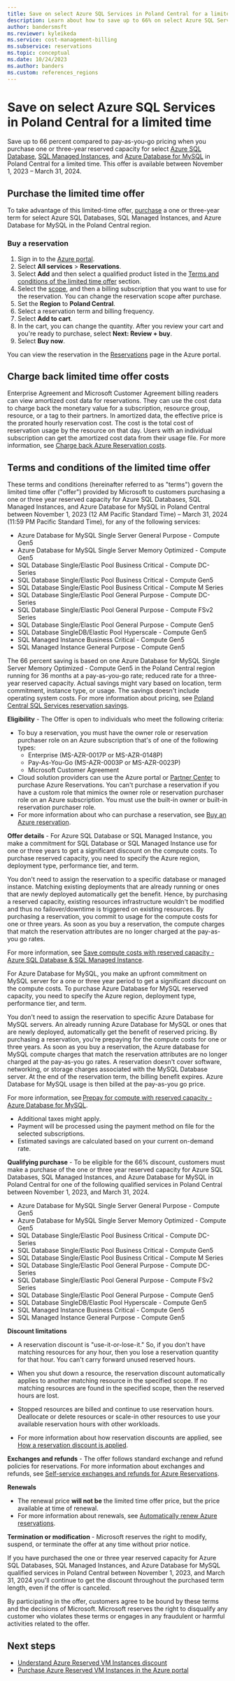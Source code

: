 ```yaml
---
title: Save on select Azure SQL Services in Poland Central for a limited time
description: Learn about how to save up to 66% on select Azure SQL Services in Poland Central for a limited time.
author: bandersmsft
ms.reviewer: kyleikeda
ms.service: cost-management-billing
ms.subservice: reservations
ms.topic: conceptual
ms.date: 10/24/2023
ms.author: banders
ms.custom: references_regions
---
```


# Save on select Azure SQL Services in Poland Central for a limited time

Save up to 66 percent compared to pay-as-you-go pricing when you purchase one or three-year reserved capacity for select [Azure SQL Database](/azure/azure-sql/database/reserved-capacity-overview), [SQL Managed Instances](/azure/azure-sql/database/reserved-capacity-overview), and [Azure Database for MySQL](../../mysql/single-server/concept-reserved-pricing.md) in Poland Central for a limited time. This offer is available between November 1, 2023 – March  31, 2024.

## Purchase the limited time offer

To take advantage of this limited-time offer, [purchase](https://aka.ms/reservations) a one or three-year term for select Azure SQL Databases, SQL Managed Instances, and Azure Database for MySQL in the Poland Central region.

### Buy a reservation

1. Sign in to the [Azure portal](https://portal.azure.com/).
1. Select **All services** > **Reservations**.
1. Select **Add** and then select a qualified product listed in the [Terms and conditions of the limited time offer](#terms-and-conditions-of-the-limited-time-offer) section.
1. Select the [scope](prepare-buy-reservation.md#reservation-scoping-options), and then a billing subscription that you want to use for the reservation. You can change the reservation scope after purchase.
1. Set the **Region** to **Poland Central**.
1. Select a reservation term and billing frequency.
1. Select **Add to cart**.
1. In the cart, you can change the quantity. After you review your cart and you're ready to purchase, select **Next: Review + buy**.
1. Select **Buy now**.

You can view the reservation in the [Reservations](https://portal.azure.com/#blade/Microsoft_Azure_Billing/SubscriptionsBlade/Reservations) page in the Azure portal.

## Charge back limited time offer costs

Enterprise Agreement and Microsoft Customer Agreement billing readers can view amortized cost data for reservations. They can use the cost data to charge back the monetary value for a subscription, resource group, resource, or a tag to their partners. In amortized data, the effective price is the prorated hourly reservation cost. The cost is the total cost of reservation usage by the resource on that day. Users with an individual subscription can get the amortized cost data from their usage file. For more information, see [Charge back Azure Reservation costs](charge-back-usage.md).

## Terms and conditions of the limited time offer

These terms and conditions (hereinafter referred to as "terms") govern the limited time offer ("offer") provided by Microsoft to customers purchasing a one or three year reserved capacity for Azure SQL Databases, SQL Managed Instances, and Azure Database for MySQL in Poland Central between November 1, 2023 (12 AM Pacific Standard Time) – March 31, 2024 (11:59 PM Pacific Standard Time), for any of the following services:

- Azure Database for MySQL Single Server General Purpose - Compute Gen5
- Azure Database for MySQL Single Server Memory Optimized - Compute Gen5
- SQL Database Single/Elastic Pool Business Critical - Compute DC-Series
- SQL Database Single/Elastic Pool Business Critical - Compute Gen5
- SQL Database Single/Elastic Pool Business Critical - Compute M Series
- SQL Database Single/Elastic Pool General Purpose - Compute DC-Series
- SQL Database Single/Elastic Pool General Purpose - Compute FSv2 Series
- SQL Database Single/Elastic Pool General Purpose - Compute Gen5
- SQL Database SingleDB/Elastic Pool Hyperscale - Compute Gen5
- SQL Managed Instance Business Critical - Compute Gen5
- SQL Managed Instance General Purpose - Compute Gen5

The 66 percent saving is based on one Azure Database for MySQL Single Server Memory Optimized - Compute Gen5 in the Poland Central region running for 36 months at a pay-as-you-go rate; reduced rate for a three-year reserved capacity. Actual savings might vary based on location, term commitment, instance type, or usage. The savings doesn't include operating system costs. For more information about pricing, see [Poland Central SQL Services reservation savings](/DocsLegal/cost-management-billing/reservations/poland-central-limited-time-sql-services).

**Eligibility** - The Offer is open to individuals who meet the following criteria:

- To buy a reservation, you must have the owner role or reservation purchaser role on an Azure subscription that's of one of the following types:
  - Enterprise (MS-AZR-0017P or MS-AZR-0148P)
  - Pay-As-You-Go (MS-AZR-0003P or MS-AZR-0023P)
  - Microsoft Customer Agreement
- Cloud solution providers can use the Azure portal or [Partner Center](/partner-center/azure-reservations) to purchase Azure Reservations. You can't purchase a reservation if you have a custom role that mimics the owner role or reservation purchaser role on an Azure subscription. You must use the built-in owner or built-in reservation purchaser role.
- For more information about who can purchase a reservation, see [Buy an Azure reservation](prepare-buy-reservation.md).

**Offer details** - For Azure SQL Database or SQL Managed Instance, you make a commitment for SQL Database or SQL Managed Instance use for one or three years to get a significant discount on the compute costs. To purchase reserved capacity, you need to specify the Azure region, deployment type, performance tier, and term.

You don't need to assign the reservation to a specific database or managed instance. Matching existing deployments that are already running or ones that are newly deployed automatically get the benefit. Hence, by purchasing a reserved capacity, existing resources infrastructure wouldn't be modified and thus no failover/downtime is triggered on existing resources. By purchasing a reservation, you commit to usage for the compute costs for one or three years. As soon as you buy a reservation, the compute charges that match the reservation attributes are no longer charged at the pay-as-you go rates.

For more information, see [Save compute costs with reserved capacity - Azure SQL Database & SQL Managed Instance](/azure/azure-sql/database/reserved-capacity-overview).

For Azure Database for MySQL, you make an upfront commitment on MySQL server for a one or three year period to get a significant discount on the compute costs. To purchase Azure Database for MySQL reserved capacity, you need to specify the Azure region, deployment type, performance tier, and term.

You don't need to assign the reservation to specific Azure Database for MySQL servers. An already running Azure Database for MySQL or ones that are newly deployed, automatically get the benefit of reserved pricing. By purchasing a reservation, you're prepaying for the compute costs for one or three years. As soon as you buy a reservation, the Azure database for MySQL compute charges that match the reservation attributes are no longer charged at the pay-as-you go rates. A reservation doesn't cover software, networking, or storage charges associated with the MySQL Database server. At the end of the reservation term, the billing benefit expires. Azure Database for MySQL usage is then billed at the pay-as-you go price.

For more information, see [Prepay for compute with reserved capacity - Azure Database for MySQL](/azure/mysql/single-server/concept-reserved-pricing).

- Additional taxes might apply.
- Payment will be processed using the payment method on file for the selected subscriptions.
- Estimated savings are calculated based on your current on-demand rate.

**Qualifying purchase**  - To be eligible for the 66% discount, customers must make a purchase of the one or three year reserved capacity for Azure SQL Databases, SQL Managed Instances, and Azure Database for MySQL in Poland Central for one of the following qualified services in Poland Central between November 1, 2023, and March 31, 2024.

- Azure Database for MySQL Single Server General Purpose - Compute Gen5
- Azure Database for MySQL Single Server Memory Optimized - Compute Gen5
- SQL Database Single/Elastic Pool Business Critical - Compute DC-Series
- SQL Database Single/Elastic Pool Business Critical - Compute Gen5
- SQL Database Single/Elastic Pool Business Critical - Compute M Series
- SQL Database Single/Elastic Pool General Purpose - Compute DC-Series
- SQL Database Single/Elastic Pool General Purpose - Compute FSv2 Series
- SQL Database Single/Elastic Pool General Purpose - Compute Gen5
- SQL Database SingleDB/Elastic Pool Hyperscale - Compute Gen5
- SQL Managed Instance Business Critical - Compute Gen5
- SQL Managed Instance General Purpose - Compute Gen5

**Discount limitations**

- A reservation discount is "use-it-or-lose-it." So, if you don't have matching resources for any hour, then you lose a reservation quantity for that hour. You can't carry forward unused reserved hours.

- When you shut down a resource, the reservation discount automatically applies to another matching resource in the specified scope. If no matching resources are found in the specified scope, then the reserved hours are lost.

- Stopped resources are billed and continue to use reservation hours. Deallocate or delete resources or scale-in other resources to use your available reservation hours with other workloads.

- For more information about how reservation discounts are applied, see [How a reservation discount is applied](reservation-discount-application.md).

**Exchanges and refunds** - The offer follows standard exchange and refund policies for reservations. For more information about exchanges and refunds, see [Self-service exchanges and refunds for Azure Reservations](exchange-and-refund-azure-reservations.md).

**Renewals**

- The renewal price **will not be** the limited time offer price, but the price available at time of renewal.
- For more information about renewals, see [Automatically renew Azure reservations](reservation-renew.md).

**Termination or modification** - Microsoft reserves the right to modify, suspend, or terminate the offer at any time without prior notice.

If you have purchased the one or three year reserved capacity for Azure SQL Databases, SQL Managed Instances, and Azure Database for MySQL qualified services in Poland Central between November 1, 2023, and March 31, 2024 you'll continue to get the discount throughout the purchased term length, even if the offer is canceled. 

By participating in the offer, customers agree to be bound by these terms and the decisions of Microsoft. Microsoft reserves the right to disqualify any customer who violates these terms or engages in any fraudulent or harmful activities related to the offer. 

## Next steps

- [Understand Azure Reserved VM Instances discount](reservation-discount-application.md)
- [Purchase Azure Reserved VM Instances in the Azure portal](https://portal.azure.com/#view/Microsoft_Azure_Reservations/ReservationsBrowseBlade)
